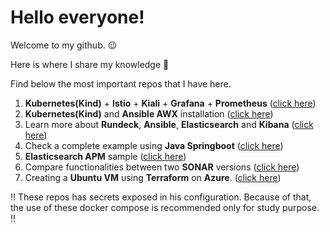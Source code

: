 <!-- <style>
td, th {
   border: none!important;
}

img[src$='#floatright']
{
    float:right;
}
</style> -->
# Hello everyone! 

Welcome to my github. 😉

Here is where I share my knowledge 🎁

Find below the most important repos that I have here.


1. **Kubernetes(Kind)** + **Istio** + **Kiali** + **Grafana** + **Prometheus** ([click here](https://github.com/jeremiasrg/kubernetes_and_istio))
2. **Kubernetes(Kind)** and **Ansible AWX** installation ([click here](https://github.com/jeremiasrg/kubernetes_ansible_awx))
3. Learn more about **Rundeck**, **Ansible**, **Elasticsearch** and **Kibana** ([click here](https://github.com/jeremiasrg/rundeckAndAnsible))
4. Check a complete example using **Java Springboot** ([click here](https://github.com/jeremiasrg/sample-springboot))
5. **Elasticsearch APM** sample ([click here](https://github.com/jeremiasrg/elastic-apm-server-poc))
6. Compare functionalities between two **SONAR** versions ([click here](https://github.com/jeremiasrg/sonar-versions-campare/blob/main/docker-compose.yml))
7. Creating a **Ubuntu VM** using **Terraform** on **Azure**. ([click here](https://github.com/jeremiasrg/terraform-vm-code))

‼️ These repos has secrets exposed in his configuration. Because of that, the use of these docker compose is recommended only for study purpose. ‼️




<!-- Scan the qrcode to reach me through whatsapp

<img src="./meuqr.jpeg#floatright" style="width: 150px" />

<div class="qrcode">
    
</div> -->